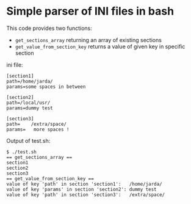 # Simple parser of INI files in bash

This code provides two functions:
- `get_sections_array` returning an array of existing sections
- `get_value_from_section_key` returns a value of given key in specific section

ini file:
```
[section1]
path=/home/jarda/
params=some spaces in between

[section2]
path=/local/usr/
params=dummy test

[section3]
path=    /extra/space/
params=   more spaces !
```

Output of test.sh:
```
$ ./test.sh
== get_sections_array ==
section1
section2
section3
== get_value_from_section_key ==
value of key 'path' in section 'section1':   /home/jarda/
value of key 'params' in section 'section2': dummy test
value of key 'path' in section 'section3':   /extra/space/
```
